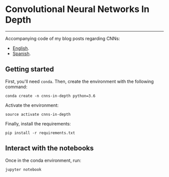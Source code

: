 # Convolutional Neural Networks In Depth
___

Accompanying code of my blog posts regarding CNNs:

- [English](https://datasmarts.net/convolutional-neural-networks-in-depth/).
- [Spanish](https://datasmarts.net/es/redes-neuronales-convolucionales-en-profundidad/).

## Getting started

First, you'll need `conda`. Then, create the environment with the following command:

```
conda create -n cnns-in-depth python=3.6
```

Activate the environment:

```
source activate cnns-in-depth
```

Finally, install the requirements:

```
pip install -r requirements.txt
```

## Interact with the notebooks

Once in the conda environment, run:

```
jupyter notebook
```
